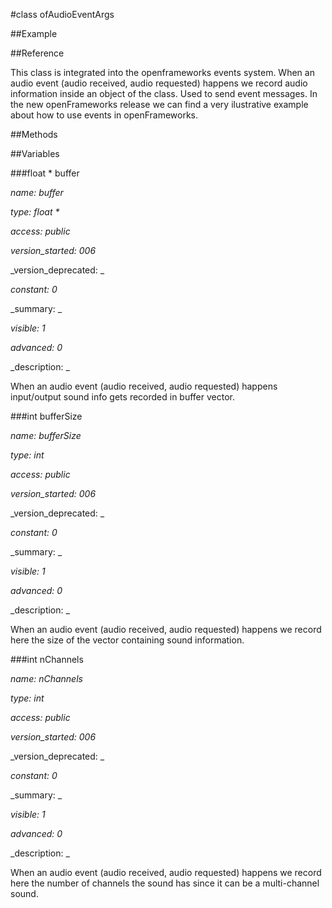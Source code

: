 #class ofAudioEventArgs

##Example



##Reference



This class is integrated into the openframeworks events system. When an audio event (audio received, audio requested) happens we record audio  information inside an object of the class. Used to send event messages. In the new openFrameworks release we can find a very ilustrative example about how to use events in openFrameworks.

##Methods



##Variables



###float * buffer

_name: buffer_

_type: float *_

_access: public_

_version_started: 006_

_version_deprecated: _

_constant: 0_

_summary: _

_visible: 1_

_advanced: 0_



_description: _

When an audio event (audio received, audio requested) happens input/output sound info gets recorded in buffer vector.













###int bufferSize

_name: bufferSize_

_type: int_

_access: public_

_version_started: 006_

_version_deprecated: _

_constant: 0_

_summary: _

_visible: 1_

_advanced: 0_



_description: _

When an audio event (audio received, audio requested) happens we record here the size of the vector containing sound information.













###int nChannels

_name: nChannels_

_type: int_

_access: public_

_version_started: 006_

_version_deprecated: _

_constant: 0_

_summary: _

_visible: 1_

_advanced: 0_



_description: _

When an audio event (audio received, audio requested) happens we record here the number of channels the sound has since it can be a multi-channel sound.













